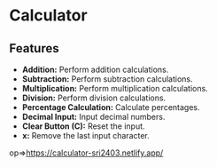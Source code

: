 # Calculator

## Features

- **Addition:** Perform addition calculations.
- **Subtraction:** Perform subtraction calculations.
- **Multiplication:** Perform multiplication calculations.
- **Division:** Perform division calculations.
- **Percentage Calculation:** Calculate percentages.
- **Decimal Input:** Input decimal numbers.
- **Clear Button (C):** Reset the input.
- **x:** Remove the last input character.

op=>https://calculator-sri2403.netlify.app/